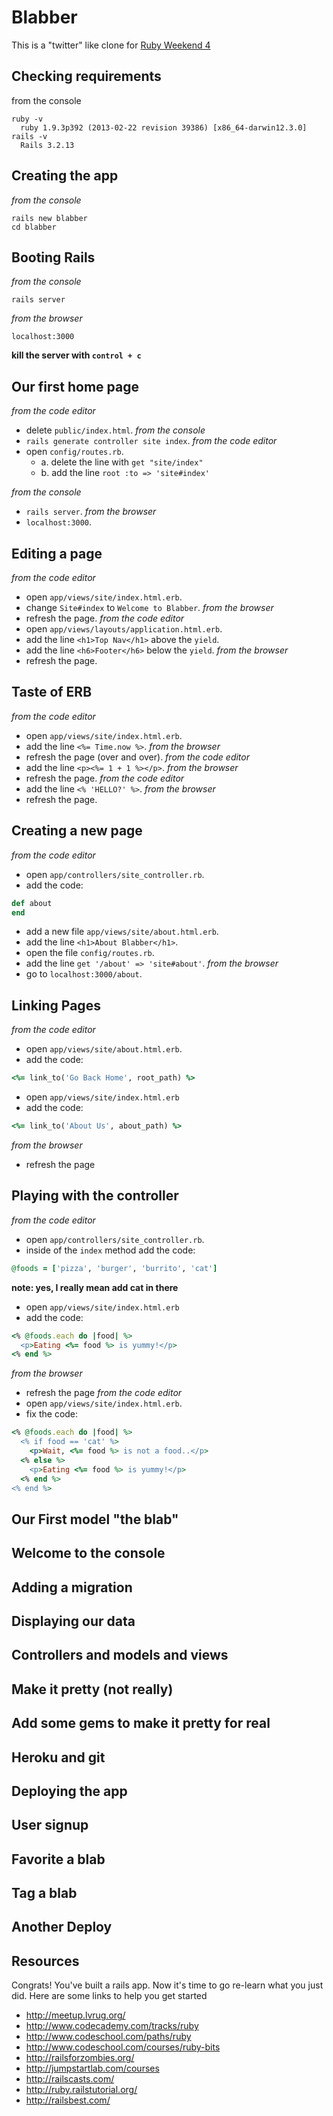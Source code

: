 # Blabber
This is a "twitter" like clone for [Ruby Weekend 4](http://rubyweekend.com)

## Checking requirements
from the console

```text
ruby -v
  ruby 1.9.3p392 (2013-02-22 revision 39386) [x86_64-darwin12.3.0]
rails -v
  Rails 3.2.13
```

## Creating the app
_from the console_

```text
rails new blabber
cd blabber
```

## Booting Rails
_from the console_
```text
rails server
```

_from the browser_
```text
localhost:3000
```
**kill the server with `control + c`**

## Our first home page
_from the code editor_
- delete `public/index.html`.
_from the console_
- `rails generate controller site index`.
_from the code editor_
- open `config/routes.rb`.
  - a. delete the line with `get "site/index"`
  - b. add the line `root :to => 'site#index'`

_from the console_
- `rails server`.
_from the browser_
- `localhost:3000`.

## Editing a page
_from the code editor_
- open `app/views/site/index.html.erb`.
- change `Site#index` to `Welcome to Blabber`.
_from the browser_
- refresh the page.
_from the code editor_
- open `app/views/layouts/application.html.erb`.
- add the line `<h1>Top Nav</h1>` above the `yield`.
- add the line `<h6>Footer</h6>` below the `yield`.
_from the browser_
- refresh the page.

## Taste of ERB
_from the code editor_
- open `app/views/site/index.html.erb`.
- add the line `<%= Time.now %>`.
_from the browser_
- refresh the page (over and over).
_from the code editor_
- add the line `<p><%= 1 + 1 %></p>`.
_from the browser_
- refresh the page.
_from the code editor_
- add the line `<% 'HELLO?' %>`.
_from the browser_
- refresh the page.

## Creating a new page
_from the code editor_
- open `app/controllers/site_controller.rb`.
- add the code:
```ruby
def about
end
```

- add a new file `app/views/site/about.html.erb`.
- add the line `<h1>About Blabber</h1>`.
- open the file `config/routes.rb`.
- add the line `get '/about' => 'site#about'`.
_from the browser_
- go to `localhost:3000/about`.

## Linking Pages
_from the code editor_
- open `app/views/site/about.html.erb`.
- add the code:
```ruby
<%= link_to('Go Back Home', root_path) %>
```

- open `app/views/site/index.html.erb`
- add the code:
```ruby
<%= link_to('About Us', about_path) %>
```

_from the browser_
- refresh the page


## Playing with the controller
_from the code editor_
- open `app/controllers/site_controller.rb`.
- inside of the `index` method add the code:
```ruby
@foods = ['pizza', 'burger', 'burrito', 'cat']
```

**note: yes, I really mean add cat in there**
- open `app/views/site/index.html.erb`
- add the code:
```ruby
<% @foods.each do |food| %>
  <p>Eating <%= food %> is yummy!</p>
<% end %>
```

_from the browser_
- refresh the page
_from the code editor_
- open `app/views/site/index.html.erb`.
- fix the code:
```ruby
<% @foods.each do |food| %>
  <% if food == 'cat' %>
    <p>Wait, <%= food %> is not a food..</p>
  <% else %>
    <p>Eating <%= food %> is yummy!</p>
  <% end %>
<% end %>
```

## Our First model "the blab"

## Welcome to the console

## Adding a migration

## Displaying our data

## Controllers and models and views

## Make it pretty (not really)

## Add some gems to make it pretty for real

## Heroku and git

## Deploying the app

## User signup

## Favorite a blab

## Tag a blab

## Another Deploy

## Resources
Congrats! You've built a rails app. Now it's time to go re-learn what you just did.
Here are some links to help you get started
- http://meetup.lvrug.org/
- http://www.codecademy.com/tracks/ruby
- http://www.codeschool.com/paths/ruby
- http://www.codeschool.com/courses/ruby-bits
- http://railsforzombies.org/
- http://jumpstartlab.com/courses
- http://railscasts.com/
- http://ruby.railstutorial.org/
- http://railsbest.com/